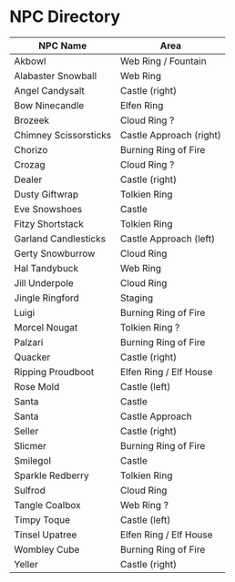 
# NPC Directory

|NPC Name|Area |
|--------|-----|
| Akbowl | Web Ring / Fountain     |
| Alabaster Snowball | Web Ring     |
| Angel Candysalt | Castle (right) |
| Bow Ninecandle | Elfen Ring     |
| Brozeek | Cloud Ring ?     |
| Chimney Scissorsticks | Castle Approach (right) |
| Chorizo | Burning Ring of Fire     |
| Crozag | Cloud Ring ?     |
| Dealer | Castle (right) |
| Dusty Giftwrap | Tolkien Ring     |
| Eve Snowshoes | Castle  |
| Fitzy Shortstack | Tolkien Ring     |
| Garland Candlesticks | Castle Approach (left) |
| Gerty Snowburrow | Cloud Ring      |
| Hal Tandybuck | Web Ring     |
| Jill Underpole | Cloud Ring      |
| Jingle Ringford       | Staging     |
| Luigi | Burning Ring of Fire     |
| Morcel Nougat | Tolkien Ring ?     |
| Palzari | Burning Ring of Fire     |
| Quacker | Castle (right) |
| Ripping Proudboot | Elfen Ring / Elf House     |
| Rose Mold | Castle  (left)|
| Santa | Castle  |
| Santa | Castle Approach | 
| Seller | Castle (right) |
| Slicmer | Burning Ring of Fire     |
| Smilegol | Castle  |
| Sparkle Redberry | Tolkien Ring     |
| Sulfrod | Cloud Ring      |
| Tangle Coalbox | Web Ring ?    |
| Timpy Toque | Castle (left) |
| Tinsel Upatree | Elfen Ring / Elf House    |
| Wombley Cube | Burning Ring of Fire     |
| Yeller | Castle (right) |










